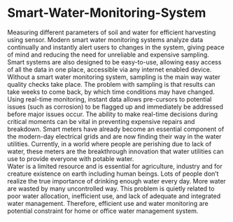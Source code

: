 # Smart-Water-Monitoring-System
Measuring different parameters of soil and water for efficient harvesting using sensor. Modern smart water monitoring systems analyze data continually and instantly alert users to changes in the system, giving peace of mind and reducing the need for unreliable and expensive sampling. Smart systems are also designed to be easy-to-use, allowing easy access of all the data in one place, accessible via any internet enabled device. Without a smart water monitoring system, sampling is the main way water quality checks take place. The problem with sampling is that results can take weeks to come back, by which time conditions may have changed.</br>
Using real-time monitoring, instant data allows pre-cursors to potential issues (such as corrosion) to be flagged up and immediately be addressed before major issues occur. The ability to make real-time decisions during critical moments can be vital in preventing expensive repairs and breakdown. Smart meters have already become an essential component of the modern-day electrical grids and are now finding their way in the water utilities. Currently, in a world where people are perishing due to lack of water, these meters are the breakthrough innovation that water utilities can use to provide everyone with potable water.</br>
Water is a limited resource and is essential for agriculture, industry and for creature existence on earth including human beings. Lots of people don’t realize the true importance of drinking enough water every day. More water are wasted by many uncontrolled way. This problem is quietly related to poor water allocation, inefficient use, and lack of adequate and integrated water management.  Therefore, efficient use and water monitoring are potential constraint for home or office water management system.
